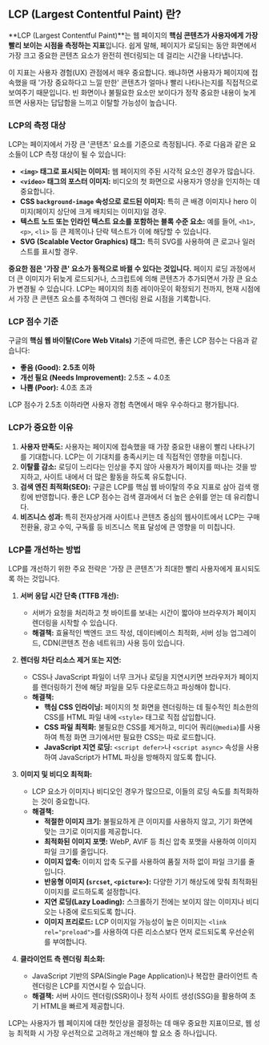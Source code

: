 ## LCP (Largest Contentful Paint) 란?
**LCP (Largest Contentful Paint)**는 웹 페이지의 **핵심 콘텐츠가 사용자에게 가장 빨리 보이는 시점을 측정하는 지표**입니다. 쉽게 말해, 페이지가 로딩되는 동안 화면에서 가장 크고 중요한 콘텐츠 요소가 완전히 렌더링되는 데 걸리는 시간을 나타냅니다.

이 지표는 사용자 경험(UX) 관점에서 매우 중요합니다. 왜냐하면 사용자가 페이지에 접속했을 때 '가장 중요하다고 느낄 만한' 콘텐츠가 얼마나 빨리 나타나는지를 직접적으로 보여주기 때문입니다. 빈 화면이나 불필요한 요소만 보이다가 정작 중요한 내용이 늦게 뜨면 사용자는 답답함을 느끼고 이탈할 가능성이 높습니다.

### LCP의 측정 대상
LCP는 페이지에서 가장 큰 '콘텐츠' 요소를 기준으로 측정됩니다. 주로 다음과 같은 요소들이 LCP 측정 대상이 될 수 있습니다:

- **`<img>` 태그로 표시되는 이미지:** 웹 페이지의 주된 시각적 요소인 경우가 많습니다.
- **`<video>` 태그의 포스터 이미지:** 비디오의 첫 화면으로 사용자가 영상을 인지하는 데 중요합니다.
- **CSS `background-image` 속성으로 로드된 이미지:** 특히 큰 배경 이미지나 hero 이미지(페이지 상단에 크게 배치되는 이미지)일 경우.
- **텍스트 노드 또는 인라인 텍스트 요소를 포함하는 블록 수준 요소:** 예를 들어, `<h1>`, `<p>`, `<li>` 등 큰 제목이나 단락 텍스트가 이에 해당할 수 있습니다.
- **SVG (Scalable Vector Graphics) 태그:** 특히 SVG를 사용하여 큰 로고나 일러스트를 표시할 경우.

**중요한 점은 '가장 큰' 요소가 동적으로 바뀔 수 있다는 것입니다.** 페이지 로딩 과정에서 더 큰 이미지가 뒤늦게 로드되거나, 스크립트에 의해 콘텐츠가 추가되면서 가장 큰 요소가 변경될 수 있습니다. LCP는 페이지의 최종 레이아웃이 확정되기 전까지, 현재 시점에서 가장 큰 콘텐츠 요소를 추적하여 그 렌더링 완료 시점을 기록합니다.

### LCP 점수 기준
구글의 **핵심 웹 바이탈(Core Web Vitals)** 기준에 따르면, 좋은 LCP 점수는 다음과 같습니다:
- **좋음 (Good):** **2.5초 이하**
- **개선 필요 (Needs Improvement):** 2.5초 ~ 4.0초
- **나쁨 (Poor):** 4.0초 초과

LCP 점수가 2.5초 이하라면 사용자 경험 측면에서 매우 우수하다고 평가됩니다.
### LCP가 중요한 이유

1. **사용자 만족도:** 사용자는 페이지에 접속했을 때 가장 중요한 내용이 빨리 나타나기를 기대합니다. LCP는 이 기대치를 충족시키는 데 직접적인 영향을 미칩니다.
2. **이탈률 감소:** 로딩이 느리다는 인상을 주지 않아 사용자가 페이지를 떠나는 것을 방지하고, 사이트 내에서 더 많은 활동을 하도록 유도합니다.
3. **검색 엔진 최적화(SEO):** 구글은 LCP를 핵심 웹 바이탈의 주요 지표로 삼아 검색 랭킹에 반영합니다. 좋은 LCP 점수는 검색 결과에서 더 높은 순위를 얻는 데 유리합니다.
4. **비즈니스 성과:** 특히 전자상거래 사이트나 콘텐츠 중심의 웹사이트에서 LCP는 구매 전환율, 광고 수익, 구독률 등 비즈니스 목표 달성에 큰 영향을 미 미칩니다.

### LCP를 개선하는 방법
LCP를 개선하기 위한 주요 전략은 '가장 큰 콘텐츠'가 최대한 빨리 사용자에게 표시되도록 하는 것입니다.

1. **서버 응답 시간 단축 (TTFB 개선):**
    - 서버가 요청을 처리하고 첫 바이트를 보내는 시간이 짧아야 브라우저가 페이지 렌더링을 시작할 수 있습니다.
    - **해결책:** 효율적인 백엔드 코드 작성, 데이터베이스 최적화, 서버 성능 업그레이드, CDN(콘텐츠 전송 네트워크) 사용 등이 있습니다.


2. **렌더링 차단 리소스 제거 또는 지연:**
    - CSS나 JavaScript 파일이 너무 크거나 로딩을 지연시키면 브라우저가 페이지를 렌더링하기 전에 해당 파일을 모두 다운로드하고 파싱해야 합니다.
    - **해결책:**
        - **핵심 CSS 인라이닝:** 페이지의 첫 화면을 렌더링하는 데 필수적인 최소한의 CSS를 HTML 파일 내에 `<style>` 태그로 직접 삽입합니다.
        - **CSS 파일 최적화:** 불필요한 CSS를 제거하고, 미디어 쿼리(`@media`)를 사용하여 특정 화면 크기에서만 필요한 CSS는 따로 로드합니다.
        - **JavaScript 지연 로딩:** `<script defer>`나 `<script async>` 속성을 사용하여 JavaScript가 HTML 파싱을 방해하지 않도록 합니다.

3. **이미지 및 비디오 최적화:**
    - LCP 요소가 이미지나 비디오인 경우가 많으므로, 이들의 로딩 속도를 최적화하는 것이 중요합니다.
    - **해결책:**
        - **적절한 이미지 크기:** 불필요하게 큰 이미지를 사용하지 않고, 기기 화면에 맞는 크기로 이미지를 제공합니다.
        - **최적화된 이미지 포맷:** WebP, AVIF 등 최신 압축 포맷을 사용하여 이미지 파일 크기를 줄입니다.
        - **이미지 압축:** 이미지 압축 도구를 사용하여 품질 저하 없이 파일 크기를 줄입니다.
        - **반응형 이미지 (`srcset`, `<picture>`):** 다양한 기기 해상도에 맞춰 최적화된 이미지를 로드하도록 설정합니다.
        - **지연 로딩(Lazy Loading):** 스크롤하기 전에는 보이지 않는 이미지나 비디오는 나중에 로드되도록 합니다.
        - **이미지 프리로드:** LCP 이미지일 가능성이 높은 이미지는 `<link rel="preload">`를 사용하여 다른 리소스보다 먼저 로드되도록 우선순위를 부여합니다.

4. **클라이언트 측 렌더링 최소화:**
    - JavaScript 기반의 SPA(Single Page Application)나 복잡한 클라이언트 측 렌더링은 LCP를 지연시킬 수 있습니다.
    - **해결책:** 서버 사이드 렌더링(SSR)이나 정적 사이트 생성(SSG)을 활용하여 초기 HTML을 빠르게 제공합니다.

 LCP는 사용자가 웹 페이지에 대한 첫인상을 결정하는 데 매우 중요한 지표이므로, 웹 성능 최적화 시 가장 우선적으로 고려하고 개선해야 할 요소 중 하나입니다.
